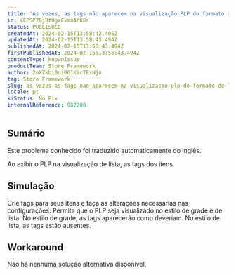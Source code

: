 ```yaml
---
title: 'Às vezes, as tags não aparecem na visualização PLP do formato de lista'
id: 4CPSP7GjBfUgxFvmnAhK8z
status: PUBLISHED
createdAt: 2024-02-15T13:58:42.405Z
updatedAt: 2024-02-15T13:58:43.494Z
publishedAt: 2024-02-15T13:58:43.494Z
firstPublishedAt: 2024-02-15T13:58:43.494Z
contentType: knownIssue
productTeam: Store Framework
author: 2mXZkbi0oi061KicTExNjo
tag: Store Framework
slug: as-vezes-as-tags-nao-aparecem-na-visualizacao-plp-do-formato-de-lista
locale: pt
kiStatus: No Fix
internalReference: 982200
---
```


## Sumário

<div class="alert alert-info">
  <p>Este problema conhecido foi traduzido automaticamente do inglês.</p>
</div>


Ao exibir o PLP na visualização de lista, as tags dos itens.

## Simulação


Crie tags para seus itens e faça as alterações necessárias nas configurações.
Permita que o PLP seja visualizado no estilo de grade e de lista.
No estilo de grade, as tags aparecerão como deveriam.
No estilo de lista, as tags estão ausentes.



## Workaround


Não há nenhuma solução alternativa disponível.





